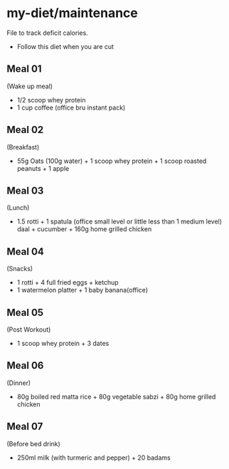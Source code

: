 # my-diet/maintenance
File to track deficit calories. 
- Follow this diet when you are cut

Meal 01
--------
(Wake up meal)
- 1/2 scoop whey protein
- 1 cup coffee (office bru instant pack)

Meal 02
--------
(Breakfast)
- 55g Oats (100g water) + 1 scoop whey protein + 1 scoop roasted peanuts + 1 apple

Meal 03
--------
(Lunch)
- 1.5 rotti + 1 spatula (office small level or little less than 1 medium level) daal + cucumber + 160g home grilled chicken

Meal 04
--------
(Snacks)
- 1 rotti + 4 full fried eggs + ketchup
- 1 watermelon platter + 1 baby banana(office)

Meal 05
--------
(Post Workout)
- 1 scoop whey protein + 3 dates

Meal 06
--------
(Dinner)
- 80g boiled red matta rice + 80g vegetable sabzi + 80g home grilled chicken

Meal 07
--------
(Before bed drink)
- 250ml milk (with turmeric and pepper) + 20 badams
